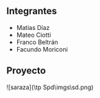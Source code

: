 ## Integrantes
- Matias Díaz
- Mateo Ciotti
- Franco Beltrán
- Facundo Moriconi



## Proyecto

![saraza](\tp Spd\imgs\sd.png)

